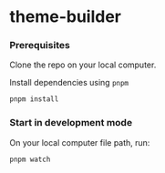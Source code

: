 # theme-builder

### Prerequisites

Clone the repo on your local computer.

Install dependencies using `pnpm` 

```bash
pnpm install
```
### Start in development mode

On your local computer file path, run:

```bash
pnpm watch
```
